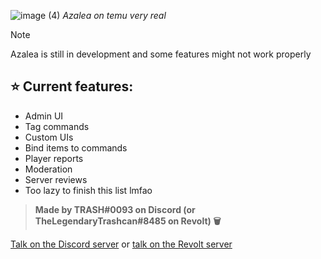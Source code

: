 ![image (4)](https://github.com/Random-Shit-I-Made/Azalea-Temu-Edition/assets/122332042/8b857faf-2555-4553-9226-4173a766d562)
*Azalea on temu very real*

> [!NOTE]
> Azalea is still in development and some features might not work properly

## ⭐ Current features:
- Admin UI
- Tag commands
- Custom UIs
- Bind items to commands
- Player reports
- Moderation
- Server reviews
- Too lazy to finish this list lmfao

> **Made by TRASH#0093 on Discord (or TheLegendaryTrashcan#8485 on Revolt) 🗑️**

[Talk on the Discord server](https://discord.gg/azalea-1-year-anniversary-922867041029984316) or [talk on the Revolt server](https://rvlt.gg/PjgTYFgF)
